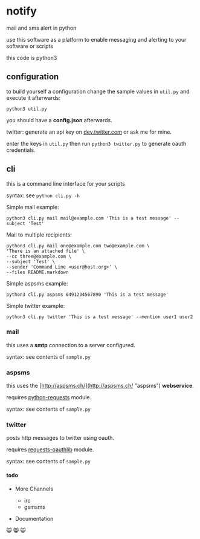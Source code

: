 # notify

mail and sms alert in python

use this software as a platform to enable messaging and alerting to your software or scripts

this code is python3

## configuration

to build yourself a configuration change the sample values in `util.py` and execute it afterwards:

    python3 util.py

you should have a __config.json__ afterwards.

twitter: 
generate an api key on [dev.twitter.com](https://dev.twitter.com "twitter dev") or ask me for mine.

enter the keys in `util.py` then run `python3 twitter.py` to generate oauth credentials.

## cli

this is a command line interface for your scripts

syntax: see `python cli.py -h`

Simple mail example:
	
	python3 cli.py mail mail@example.com 'This is a test message' --subject 'Test'

Mail to multiple recipients:

    python3 cli.py mail one@example.com two@example.com \
    'There is an attached file' \
    --cc three@example.com \
    --subject 'Test' \
    --sender 'Command Line <user@host.org>' \
    --files README.markdown

Simple aspsms example:

    python3 cli.py aspsms 0491234567890 'This is a test message' 

Simple twitter example:

    python3 cli.py twitter 'This is a test message' --mention user1 user2

### mail

this uses a __smtp__ connection to a server configured.

syntax: see contents of `sample.py`

### aspsms

this uses the [http://aspsms.ch/](http://aspsms.ch/ "aspsms") __webservice__.

requires [python-requests](http://python-requests.org/ "python-requests") module.

syntax: see contents of `sample.py`

### twitter

posts http messages to twitter using oauth.

requires [requests-oauthlib](https://requests-oauthlib.readthedocs.org/en/latest/ "python-requests-oauthlib") module.

syntax: see contents of `sample.py`

#### todo

* More Channels

    * irc
    * gsmsms

* Documentation

:smiley_cat: :smile_cat: :smiley_cat:
